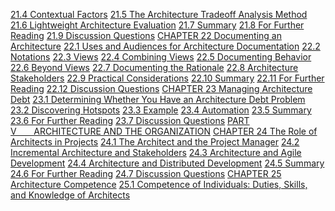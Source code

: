 [21.4 Contextual Factors](ch21.xhtml#ch21lev1sec4) [21.5 The Architecture Tradeoff Analysis Method](ch21.xhtml#ch21lev1sec5) [21.6 Lightweight Architecture Evaluation](ch21.xhtml#ch21lev1sec6) [21.7 Summary](ch21.xhtml#ch21lev1sec7) [21.8 For Further Reading](ch21.xhtml#ch21lev1sec8) [21.9 Discussion Questions](ch21.xhtml#ch21lev1sec9) [CHAPTER 22 Documenting an Architecture](ch22.xhtml#ch22) [22.1 Uses and Audiences for Architecture Documentation](ch22.xhtml#ch22lev1sec1) [22.2 Notations](ch22.xhtml#ch22lev1sec2) [22.3 Views](ch22.xhtml#ch22lev1sec3) [22.4 Combining Views](ch22.xhtml#ch22lev1sec4) [22.5 Documenting Behavior](ch22.xhtml#ch22lev1sec5) [22.6 Beyond Views](ch22.xhtml#ch22lev1sec6) [22.7 Documenting the Rationale](ch22.xhtml#ch22lev1sec7) [22.8 Architecture Stakeholders](ch22.xhtml#ch22lev1sec8) [22.9 Practical Considerations](ch22.xhtml#ch22lev1sec9) [22.10 Summary](ch22.xhtml#ch22lev1sec10) [22.11 For Further Reading](ch22.xhtml#ch22lev1sec11) [22.12 Discussion Questions](ch22.xhtml#ch22lev1sec12) [CHAPTER 23 Managing Architecture Debt](ch23.xhtml#ch23) [23.1 Determining Whether You Have an Architecture Debt Problem](ch23.xhtml#ch23lev1sec1) [23.2 Discovering Hotspots](ch23.xhtml#ch23lev1sec2) [23.3 Example](ch23.xhtml#ch23lev1sec3) [23.4 Automation](ch23.xhtml#ch23lev1sec4) [23.5 Summary](ch23.xhtml#ch23lev1sec5) [23.6 For Further Reading](ch23.xhtml#ch23lev1sec6) [23.7 Discussion Questions](ch23.xhtml#ch23lev1sec7) [PART V       ARCHITECTURE AND THE ORGANIZATION](part05.xhtml#part05) [CHAPTER 24 The Role of Architects in Projects](ch24.xhtml#ch24) [24.1 The Architect and the Project Manager](ch24.xhtml#ch24lev1sec1) [24.2 Incremental Architecture and Stakeholders](ch24.xhtml#ch24lev1sec2) [24.3 Architecture and Agile Development](ch24.xhtml#ch24lev1sec3) [24.4 Architecture and Distributed Development](ch24.xhtml#ch24lev1sec4) [24.5 Summary](ch24.xhtml#ch24lev1sec5) [24.6 For Further Reading](ch24.xhtml#ch24lev1sec6) [24.7 Discussion Questions](ch24.xhtml#ch24lev1sec7) [CHAPTER 25 Architecture Competence](ch25.xhtml#ch25) [25.1 Competence of Individuals: Duties, Skills, and Knowledge of Architects](ch25.xhtml#ch25lev1sec1)